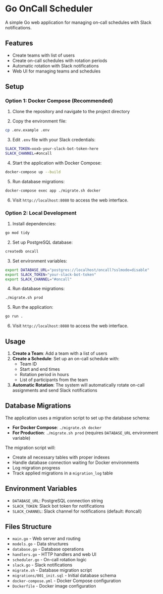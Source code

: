 # Go OnCall Scheduler

A simple Go web application for managing on-call schedules with Slack notifications.

## Features

- Create teams with list of users
- Create on-call schedules with rotation periods
- Automatic rotation with Slack notifications
- Web UI for managing teams and schedules

## Setup

### Option 1: Docker Compose (Recommended)

1. Clone the repository and navigate to the project directory

2. Copy the environment file:
```bash
cp .env.example .env
```

3. Edit `.env` file with your Slack credentials:
```bash
SLACK_TOKEN=xoxb-your-slack-bot-token-here
SLACK_CHANNEL=#oncall
```

4. Start the application with Docker Compose:
```bash
docker-compose up --build
```

5. Run database migrations:
```bash
docker-compose exec app ./migrate.sh docker
```

6. Visit `http://localhost:8080` to access the web interface.

### Option 2: Local Development

1. Install dependencies:
```bash
go mod tidy
```

2. Set up PostgreSQL database:
```bash
createdb oncall
```

3. Set environment variables:
```bash
export DATABASE_URL="postgres://localhost/oncall?sslmode=disable"
export SLACK_TOKEN="your-slack-bot-token"
export SLACK_CHANNEL="#oncall"
```

4. Run database migrations:
```bash
./migrate.sh prod
```

5. Run the application:
```bash
go run .
```

6. Visit `http://localhost:8080` to access the web interface.

## Usage

1. **Create a Team**: Add a team with a list of users
2. **Create a Schedule**: Set up an on-call schedule with:
   - Team ID
   - Start and end times
   - Rotation period in hours
   - List of participants from the team
3. **Automatic Rotation**: The system will automatically rotate on-call assignments and send Slack notifications

## Database Migrations

The application uses a migration script to set up the database schema:

- **For Docker Compose**: `./migrate.sh docker`
- **For Production**: `./migrate.sh prod` (requires `DATABASE_URL` environment variable)

The migration script will:
- Create all necessary tables with proper indexes
- Handle database connection waiting for Docker environments
- Log migration progress
- Track applied migrations in a `migration_log` table

## Environment Variables

- `DATABASE_URL`: PostgreSQL connection string
- `SLACK_TOKEN`: Slack bot token for notifications
- `SLACK_CHANNEL`: Slack channel for notifications (default: #oncall)

## Files Structure

- `main.go` - Web server and routing
- `models.go` - Data structures
- `database.go` - Database operations
- `handlers.go` - HTTP handlers and web UI
- `scheduler.go` - On-call rotation logic
- `slack.go` - Slack notifications
- `migrate.sh` - Database migration script
- `migrations/001_init.sql` - Initial database schema
- `docker-compose.yml` - Docker Compose configuration
- `Dockerfile` - Docker image configuration